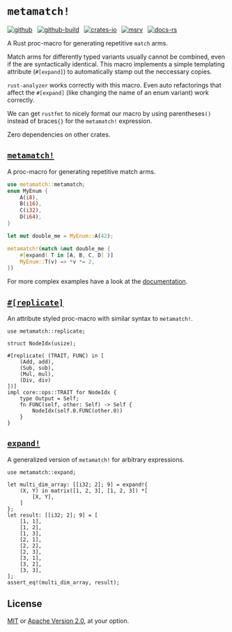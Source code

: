 # `metamatch!`

[![github]](https://github.com/cmrschwarz/metamatch)&ensp;
[![github-build]](https://github.com/cmrschwarz/metamatch/actions/workflows/ci.yml)&ensp;
[![crates-io]](https://crates.io/crates/metamatch)&ensp;
[![msrv]](https://crates.io/crates/metamatch)&ensp;
[![docs-rs]](https://docs.rs/metamatch)&ensp;

[github]: https://img.shields.io/badge/cmrschwarz/metamatch-8da0cb?labelColor=555555&logo=github
[github-build]: https://img.shields.io/github/actions/workflow/status/cmrschwarz/metamatch/ci.yml?branch=main&logo=github
[crates-io]: https://img.shields.io/crates/v/metamatch.svg?logo=rust
[msrv]: https://img.shields.io/crates/msrv/metamatch?logo=rust
[docs-rs]: https://img.shields.io/badge/docs.rs-metamatch-66c2a5?logo=docs.rs

A Rust proc-macro for generating repetitive `match` arms.

Match arms for differently typed variants usually cannot be combined,
even if the are syntactically identical.
This macro implements a simple templating attribute (`#[expand]`)
to automatically stamp out the neccessary copies.

`rust-analyzer` works correctly with this macro.
Even auto refactorings that affect the `#[expand]` (like changing the
name of an enum variant) work correctly.

We can get `rustfmt` to nicely format our macro by using
parentheses`()` instead of braces`{}` for the `metamatch!` expression.

Zero dependencies on other crates.

## [`metamatch!`](https://docs.rs/metamatch/latest/metamatch/macro.metamatch.html)

A proc-macro for generating repetitive match arms.

```rust
use metamatch::metamatch;
enum MyEnum {
    A(i8),
    B(i16),
    C(i32),
    D(i64),
}

let mut double_me = MyEnum::A(42);

metamatch!(match &mut double_me {
    #[expand( T in [A, B, C, D] )]
    MyEnum::T(v) => *v *= 2,
})
```

For more complex examples have a look at the
[documentation](https://docs.rs/metamatch/latest/metamatch/macro.metamatch.html).


## [`#[replicate]`](https://docs.rs/metamatch/latest/metamatch/attr.replicate.html)
An attribute styled proc-macro with similar syntax to `metamatch!`.

```
use metamatch::replicate;

struct NodeIdx(usize);

#[replicate( (TRAIT, FUNC) in [
    (Add, add),
    (Sub, sub),
    (Mul, mul),
    (Div, div)
])]
impl core::ops::TRAIT for NodeIdx {
    type Output = Self;
    fn FUNC(self, other: Self) -> Self {
        NodeIdx(self.0.FUNC(other.0))
    }
}

```

## [`expand!`](https://docs.rs/metamatch/latest/metamatch/macro.expand.html)
A generalized version of `metamatch!` for arbitrary expressions.

```
use metamatch::expand;

let multi_dim_array: [[i32; 2]; 9] = expand!{
    (X, Y) in matrix([1, 2, 3], [1, 2, 3]) *[
        [X, Y],
    ]
};
let result: [[i32; 2]; 9] = [
    [1, 1],
    [1, 2],
    [1, 3],
    [2, 1],
    [2, 2],
    [2, 3],
    [3, 1],
    [3, 2],
    [3, 3],
];
assert_eq!(multi_dim_array, result);
```




## License
[MIT](./LICENSE-MIT) or [Apache Version 2.0](./LICENSE-APACHE), at your option.
